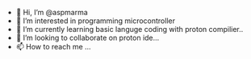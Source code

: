 - 👋 Hi, I’m @aspmarma
- 👀 I’m interested in programming microcontroller
- 🌱 I’m currently learning basic languge coding with proton compilier..
- 💞️ I’m looking to collaborate on proton ide...
- 📫 How to reach me ...

<!---
aspmarma/aspmarma is a ✨ special ✨ repository because its `README.md` (this file) appears on your GitHub profile.
You can click the Preview link to take a look at your changes.
--->
